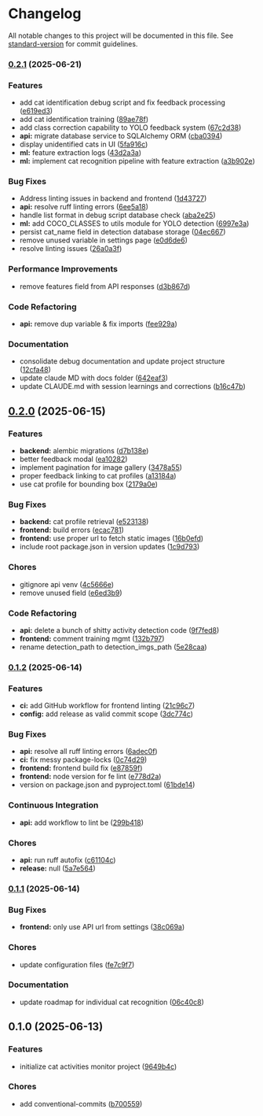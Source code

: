 # Changelog

All notable changes to this project will be documented in this file. See [standard-version](https://github.com/conventional-changelog/standard-version) for commit guidelines.

### [0.2.1](https://github.com/biancarosa/cat-activities-monitor/compare/v0.2.0...v0.2.1) (2025-06-21)


### Features

* add cat identification debug script and fix feedback processing ([e619ed3](https://github.com/biancarosa/cat-activities-monitor/commit/e619ed3e8a8a5f18e4d35f160599301c6d3e922c))
* add cat identification training ([89ae78f](https://github.com/biancarosa/cat-activities-monitor/commit/89ae78f3e15d01a10a65ec8ec1c49da524d8bc3b))
* add class correction capability to YOLO feedback system ([67c2d38](https://github.com/biancarosa/cat-activities-monitor/commit/67c2d388733e4e00f7fb8f19e1dd1bb114a936df))
* **api:** migrate database service to SQLAlchemy ORM ([cba0394](https://github.com/biancarosa/cat-activities-monitor/commit/cba0394ce1014ea26a53c2f59e72fce489af8513))
* display unidentified cats in UI ([5fa916c](https://github.com/biancarosa/cat-activities-monitor/commit/5fa916c5428430fd36b09844e648203c38e3ba93))
* **ml:** feature extraction logs ([43d2a3a](https://github.com/biancarosa/cat-activities-monitor/commit/43d2a3aec4405fe38171a7a0d1d1ae7c4ffa2550))
* **ml:** implement cat recognition pipeline with feature extraction ([a3b902e](https://github.com/biancarosa/cat-activities-monitor/commit/a3b902e57cbb5eb4c2978b45e5b65f913b4c5b49))


### Bug Fixes

* Address linting issues in backend and frontend ([1d43727](https://github.com/biancarosa/cat-activities-monitor/commit/1d43727311070b91c4208b2efc6acf04592226a8))
* **api:** resolve ruff linting errors ([6ee5a18](https://github.com/biancarosa/cat-activities-monitor/commit/6ee5a18fef7186b403683dc6a396dceffac14a1a))
* handle list format in debug script database check ([aba2e25](https://github.com/biancarosa/cat-activities-monitor/commit/aba2e2504f36723ddef1244c9119177c90fe6da5))
* **ml:** add COCO_CLASSES to utils module for YOLO detection ([6997e3a](https://github.com/biancarosa/cat-activities-monitor/commit/6997e3ae92ee97850f0b671e3a9cacce31710240))
* persist cat_name field in detection database storage ([04ec667](https://github.com/biancarosa/cat-activities-monitor/commit/04ec6677797be9405f706cea7cf8d3a66a43b9c8))
* remove unused variable in settings page ([e0d6de6](https://github.com/biancarosa/cat-activities-monitor/commit/e0d6de612be6cce949bb3853e071e178ee97e9c4))
* resolve linting issues ([26a0a3f](https://github.com/biancarosa/cat-activities-monitor/commit/26a0a3fd97521fc5d551f53ec0ff10dbb719c94b))


### Performance Improvements

* remove features field from API responses ([d3b867d](https://github.com/biancarosa/cat-activities-monitor/commit/d3b867d8d0930cb2cfee7490c15440616e22140f))


### Code Refactoring

* **api:** remove dup variable & fix imports ([fee929a](https://github.com/biancarosa/cat-activities-monitor/commit/fee929adf1df8e3fd5648832e5259d5458ae0520))


### Documentation

* consolidate debug documentation and update project structure ([12cfa48](https://github.com/biancarosa/cat-activities-monitor/commit/12cfa48a048bf1386c2519aeee9eca3ee07f4090))
* update claude MD with docs folder ([642eaf3](https://github.com/biancarosa/cat-activities-monitor/commit/642eaf3bf3f2ed6ec120e9ad24d4963de9d9f360))
* update CLAUDE.md with session learnings and corrections ([b16c47b](https://github.com/biancarosa/cat-activities-monitor/commit/b16c47b395d47359649f5bd9f78e1b8f12f892fc))

## [0.2.0](https://github.com/biancarosa/cat-activities-monitor/compare/v0.1.2...v0.2.0) (2025-06-15)


### Features

* **backend:** alembic migrations ([d7b138e](https://github.com/biancarosa/cat-activities-monitor/commit/d7b138e47747e9ff515492bf1205f2eda1c17ac4))
* better feedback modal ([ea10282](https://github.com/biancarosa/cat-activities-monitor/commit/ea10282d593fab8ace51790f4ef8832229092bde))
* implement pagination for image gallery ([3478a55](https://github.com/biancarosa/cat-activities-monitor/commit/3478a556856ff4b8a379e8521d7f8289a627cb30))
* proper feedback linking to cat profiles ([a13184a](https://github.com/biancarosa/cat-activities-monitor/commit/a13184ad19236dcce219ad980e3cb596d14eadd7))
* use cat profile for bounding box ([2179a0e](https://github.com/biancarosa/cat-activities-monitor/commit/2179a0eeb20a519df17451fc79c9fdb9fa308b55))


### Bug Fixes

* **backend:** cat profile retrieval ([e523138](https://github.com/biancarosa/cat-activities-monitor/commit/e523138122f8924dff7b144ae5d5073f26e11592))
* **frontend:** build errors ([ecac781](https://github.com/biancarosa/cat-activities-monitor/commit/ecac78193b05a2aee2556d81b7d7e57fd0b30d73))
* **frontend:** use proper url to fetch static images ([16b0efd](https://github.com/biancarosa/cat-activities-monitor/commit/16b0efd08d251df123b7d30328158f580a9b57b6))
* include root package.json in version updates ([1c9d793](https://github.com/biancarosa/cat-activities-monitor/commit/1c9d79320048cb6a84eb7eb69376fff8dc9ad417))


### Chores

* gitignore api venv ([4c5666e](https://github.com/biancarosa/cat-activities-monitor/commit/4c5666e2f5311db86a54bb61fbd7e0e4a516dc7b))
* remove unused field ([e6ed3b9](https://github.com/biancarosa/cat-activities-monitor/commit/e6ed3b9515287d9395c472aa52a7a3bfde458b05))


### Code Refactoring

* **api:** delete a bunch of shitty activity detection code ([9f7fed8](https://github.com/biancarosa/cat-activities-monitor/commit/9f7fed814e06c37761cb3793d8cc27b3992f2816))
* **frontend:** comment training mgmt ([132b797](https://github.com/biancarosa/cat-activities-monitor/commit/132b797c99276ae62f5e3d36907e65abd1ccf360))
* rename detection_path to detection_imgs_path ([5e28caa](https://github.com/biancarosa/cat-activities-monitor/commit/5e28caa0b5aed5cfbcc9702ab245cc9eb99c9012))

### [0.1.2](https://github.com/biancarosa/cat-activities-monitor/compare/v0.1.1...v0.1.2) (2025-06-14)


### Features

* **ci:** add GitHub workflow for frontend linting ([21c96c7](https://github.com/biancarosa/cat-activities-monitor/commit/21c96c7628a4b1dacb12f4f8b183dfcc535daa48))
* **config:** add release as valid commit scope ([3dc774c](https://github.com/biancarosa/cat-activities-monitor/commit/3dc774c4f256fd488d6eb68f3506d299a241ac59))


### Bug Fixes

* **api:** resolve all ruff linting errors ([6adec0f](https://github.com/biancarosa/cat-activities-monitor/commit/6adec0f9a214d7ec7f0c68a53ebbd8eabb999989))
* **ci:** fix messy package-locks ([0c74d29](https://github.com/biancarosa/cat-activities-monitor/commit/0c74d292b04a600efffe9f7b386a5097a280eff2))
* **frontend:** frontend build fix ([e87859f](https://github.com/biancarosa/cat-activities-monitor/commit/e87859f2c93482672cde581829a08105930d2b11))
* **frontend:** node version for fe lint ([e778d2a](https://github.com/biancarosa/cat-activities-monitor/commit/e778d2a8b71f97026bee6c3f5c438768f2bbaa71))
* version on package.json and pyproject.toml ([61bde14](https://github.com/biancarosa/cat-activities-monitor/commit/61bde1442c28f5ad394a6e0acacfb3b53676f975))


### Continuous Integration

* **api:** add workflow to lint be ([299b418](https://github.com/biancarosa/cat-activities-monitor/commit/299b418fd4c1188b5adae0611c2fdc27f257a1df))


### Chores

* **api:** run ruff autofix ([c61104c](https://github.com/biancarosa/cat-activities-monitor/commit/c61104c73ad4a2cd00e06799f56d964b6a097ebb))
* **release:** null ([5a7e564](https://github.com/biancarosa/cat-activities-monitor/commit/5a7e5645c5ba35bddbcd8871cbf575ea951c96d9))

### [0.1.1](https://github.com/biancarosa/cat-activities-monitor/compare/v0.1.0...v0.1.1) (2025-06-14)


### Bug Fixes

* **frontend:** only use API url from settings ([38c069a](https://github.com/biancarosa/cat-activities-monitor/commit/38c069a002ae1dacafcc4fe5a09d46ebdfe1f3bb))


### Chores

* update configuration files ([fe7c9f7](https://github.com/biancarosa/cat-activities-monitor/commit/fe7c9f7aecf1aeba6ee9d8033967ca267a411121))


### Documentation

* update roadmap for individual cat recognition ([06c40c8](https://github.com/biancarosa/cat-activities-monitor/commit/06c40c8b105fd633a2a8108fdf8e7807cc083267))

## 0.1.0 (2025-06-13)


### Features

* initialize cat activities monitor project ([9649b4c](https://github.com/biancarosa/cat-activities-monitor/commit/9649b4cfc3eaf1053a1e986d9fc1bff33ce31571))


### Chores

* add conventional-commits ([b700559](https://github.com/biancarosa/cat-activities-monitor/commit/b700559a690551df75da51cd843771073346fe7f))
